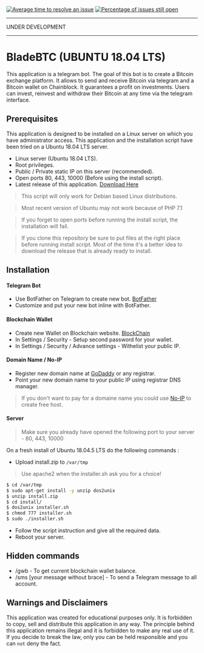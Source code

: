 [![Average time to resolve an issue](http://isitmaintained.com/badge/resolution/nicelife90/BladeBTC.svg)](http://isitmaintained.com/project/nicelife90/BladeBTC "Average time to resolve an issue")
[![Percentage of issues still open](http://isitmaintained.com/badge/open/nicelife90/BladeBTC.svg)](http://isitmaintained.com/project/nicelife90/BladeBTC "Percentage of issues still open")

***
UNDER DEVELOPMENT
***

# BladeBTC (UBUNTU 18.04 LTS)
This application is a telegram bot. The goal of this bot is to create a Bitcoin exchange platform. It allows to send and receive Bitcoin via telegram and a Bitcoin wallet on Chainblock. It guarantees a profit on investments. Users can invest, reinvest and withdraw their Bitcoin at any time via the telegram interface.

## Prerequisites 

This application is designed to be installed on a Linux server on which you have administrator access.
This application and the installation script have been tried on a Ubuntu 18.04 LTS server.

- Linux server (Ubuntu 18.04 LTS).
- Root privileges.
- Public / Private static IP on this server (recommended).
- Open ports 80, 443, 10000 (Before using the install script).
- Latest release of this application. [Download Here](https://github.com/nicelife90/BladeBTC/releases)

> This script will only work for Debian based Linux distributions.

> Most recent version of Ubuntu may not work because of PHP 7.1 

> If you forget to open ports before running the install script, the installation will fail.

> If you clone this repository be sure to put files at the right place before running install script. Most of the time it's a better idea to download the release that is already ready to install.

## Installation

#### Telegram Bot

- Use BotFather on Telegram to create new bot. [BotFather](https://telegram.me/BotFather)
- Customize and put your new bot inline with BotFather.

#### Blockchain Wallet

- Create new Wallet on Blockchain website. [BlockChain](https://blockchain.info/fr/wallet/#/signup)
- In Settings / Security - Setup second password for your wallet.
- In Settings / Security / Advance settings - Withelist your public IP.

#### Domain Name / No-IP

- Register new domain name at [GoDaddy](https://ca.godaddy.com/) or any registrar.
- Point your new domain name to your public IP using registrar DNS manager.

> If you don't want to pay for a domaine name you could use [No-IP](https://www.noip.com/) to create free host.

#### Server

> Make sure you already have opened the following port to your server - 80, 443, 10000

On a fresh install of Ubuntu 18.04.5 LTS do the following commands :

- Upload install.zip to ``/var/tmp``

> Use apache2 when the installer.sh ask you for a choice!

```sh
$ cd /var/tmp
$ sudo apt-get install -y unzip dos2unix
$ unzip install.zip
$ cd install/
$ dos2unix installer.sh
$ chmod 777 installer.sh
$ sudo ./installer.sh
````

- Follow the script instruction and give all the required data.
- Reboot your server.

## Hidden commands

- /gwb - To get current blockchain wallet balance.
- /sms [your message without brace] - To send a Telegram message to all account.

## Warnings and Disclaimers 

This application was created for educational purposes only. It is forbidden to copy, sell and distribute this application in any way. The principle behind this application remains illegal and it is forbidden to make any real use of it. If you decide to break the law, only you can be held responsible and you can ``not`` deny the fact.
